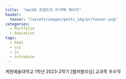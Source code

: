 ```yaml
---
title:  "macOS 콘셉트의 자기PR 페이지"
header:
  teaser: "/assets/images/posts_img/pr/teaser.png"
categories:
  - Portfolio
  - Education
tags:
  - html
  - css
  - js
  - introduce
---
```


계원예술대학교 1학년 2023-2학기 [웹퍼블리싱] 교과목 우수작